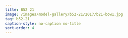 ```yaml
---
title: B52 21
image: /images/model-gallery/b52-21/2017/b21-bow1.jpg
tag: b52-21
caption-style: no-caption no-title
sort-order: 4
---
```

